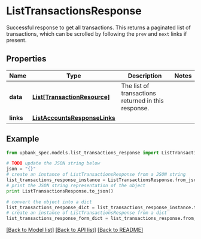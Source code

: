 # ListTransactionsResponse

Successful response to get all transactions. This returns a paginated list of transactions, which can be scrolled by following the `prev` and `next` links if present. 

## Properties

Name | Type | Description | Notes
------------ | ------------- | ------------- | -------------
**data** | [**List[TransactionResource]**](TransactionResource.md) | The list of transactions returned in this response.  | 
**links** | [**ListAccountsResponseLinks**](ListAccountsResponseLinks.md) |  | 

## Example

```python
from upbank_spec.models.list_transactions_response import ListTransactionsResponse

# TODO update the JSON string below
json = "{}"
# create an instance of ListTransactionsResponse from a JSON string
list_transactions_response_instance = ListTransactionsResponse.from_json(json)
# print the JSON string representation of the object
print ListTransactionsResponse.to_json()

# convert the object into a dict
list_transactions_response_dict = list_transactions_response_instance.to_dict()
# create an instance of ListTransactionsResponse from a dict
list_transactions_response_form_dict = list_transactions_response.from_dict(list_transactions_response_dict)
```
[[Back to Model list]](../README.md#documentation-for-models) [[Back to API list]](../README.md#documentation-for-api-endpoints) [[Back to README]](../README.md)


